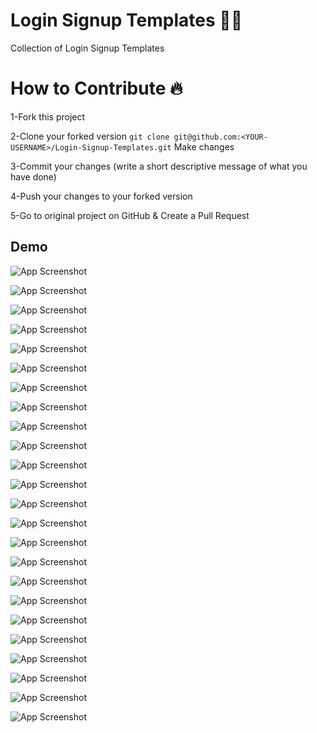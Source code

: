 
# Login Signup Templates 🌟🌟
Collection of Login Signup Templates

# How to Contribute 🔥

1-Fork this project

2-Clone your forked version ```git clone git@github.com:<YOUR-USERNAME>/Login-Signup-Templates.git```
Make changes

3-Commit your changes (write a short descriptive message of what you have done)

4-Push your changes to your forked version

5-Go to original project on GitHub & Create a Pull Request

## Demo

![App Screenshot](https://raw.githubusercontent.com/NishikantaRay/Login-Signup-Templates/main/Texture%20Background-10/pic1.png)

![App Screenshot](Login%20Form/pic3.png)

![App Screenshot](https://raw.githubusercontent.com/NishikantaRay/Login-Signup-Templates/main/Slide%20Down%20Login%20Form-11/pic2.png)

![App Screenshot](image/pic4.png)

![App Screenshot](image/pic5.png)

![App Screenshot](image/pic6.png)

![App Screenshot](image/pic6.png)

![App Screenshot](image/l2.png)

![App Screenshot](image/contactpage-1.png)

![App Screenshot](image/glass-login.png)

![App Screenshot](neumorphism-loginpage-8/Annotation%202021-10-01%20090849.png)

![App Screenshot](image/landingpage.png)

![App Screenshot](image/pic4.png)

![App Screenshot](image/landingpage1.png)

![App Screenshot](image/loginpage10.png)

![App Screenshot](image/glass-login.png)

![App Screenshot](image/loginpage1.png)

![App Screenshot](image/asish.png)

![App Screenshot](image/asish.png)

![App Screenshot](image/loginp.png)

![App Screenshot](image/contactpage-1.png)

![App Screenshot](loginpage20/landingpage4.png)

![App Screenshot](loginpage-21/landingpage3.png)

![App Screenshot](loginpage-22/landingpage-5.png)

